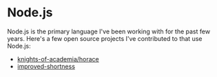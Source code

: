 # Node.js

Node.js is the primary language I've been working with for the past few years. Here's a few open source projects I've contributed to that use Node.js:

- [knights-of-academia/horace](https://github.com/knights-of-academia/horace)
- [improved-shortness](https://github.com/deadbender/improved-shortness)

